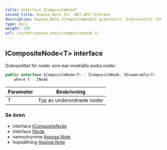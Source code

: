 ```yaml
---
title: Interface ICompositeNodeT
second_title: Aspose.Note för .NET API-referens
description: Aspose.Note.ICompositeNode1T gränssnitt. Gränssnittet för noder som kan innehålla andra noder.
type: docs
weight: 150
url: /sv/net/aspose.note/icompositenode-1/
---
```

## ICompositeNode&lt;T&gt; interface

Gränssnittet för noder som kan innehålla andra noder.

```csharp
public interface ICompositeNode<T> : ICompositeNode, IEnumerable<T>
    where T : INode
```

| Parameter | Beskrivning |
| --- | --- |
| T | Typ av underordnade noder |

### Se även

* interface [ICompositeNode](../icompositenode/)
* interface [INode](../inode/)
* namnutrymme [Aspose.Note](../../aspose.note/)
* hopsättning [Aspose.Note](../../)


